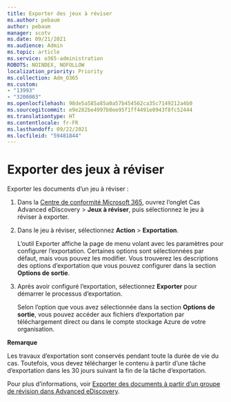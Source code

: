 ```yaml
---
title: Exporter des jeux à réviser
ms.author: pebaum
author: pebaum
manager: scotv
ms.date: 09/21/2021
ms.audience: Admin
ms.topic: article
ms.service: o365-administration
ROBOTS: NOINDEX, NOFOLLOW
localization_priority: Priority
ms.collection: Adm_O365
ms.custom:
- "13993"
- "3200003"
ms.openlocfilehash: 98de5a585a85a0a57b454562ca35c7149212a4b0
ms.sourcegitcommit: e9e282be4997b0ee95f1ff4491e0943f8fc52444
ms.translationtype: HT
ms.contentlocale: fr-FR
ms.lasthandoff: 09/22/2021
ms.locfileid: "59481844"
---
```

# <a name="export-review-sets"></a>Exporter des jeux à réviser

Exporter les documents d’un jeu à réviser :

1. Dans la [Centre de conformité Microsoft 365](https://compliance.microsoft.com/), ouvrez l’onglet Cas Advanced eDiscovery > **Jeux à réviser**, puis sélectionnez le jeu à réviser à exporter.

1. Dans le jeu à réviser, sélectionnez **Action** > **Exportation**.

    L’outil Exporter affiche la page de menu volant avec les paramètres pour configurer l’exportation. Certaines options sont sélectionnées par défaut, mais vous pouvez les modifier. Vous trouverez les descriptions des options d’exportation que vous pouvez configurer dans la section **Options de sortie**.

1. Après avoir configuré l’exportation, sélectionnez **Exporter** pour démarrer le processus d’exportation. 

    Selon l’option que vous avez sélectionnée dans la section **Options de sortie**, vous pouvez accéder aux fichiers d’exportation par téléchargement direct ou dans le compte stockage Azure de votre organisation.

**Remarque**

Les travaux d’exportation sont conservés pendant toute la durée de vie du cas. Toutefois, vous devez télécharger le contenu à partir d’une tâche d’exportation dans les 30 jours suivant la fin de la tâche d’exportation.

Pour plus d’informations, voir [Exporter des documents à partir d’un groupe de révision dans Advanced eDiscovery](https://docs.microsoft.com/microsoft-365/compliance/export-documents-from-review-set).

